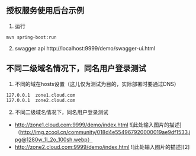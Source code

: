 ## 授权服务使用后台示例

 1. 运行
 ```
mvn spring-boot:run 
 ```
 2. swagger api
http://localhost:9999/demo/swagger-ui.html

## 不同二级域名情况下，同名用户登录测试
 1. 不同的域在hosts设置（这儿仅为测试为目的，实际部署时要通过DNS）
 ```
 127.0.0.1	zone1.cloud.com
 127.0.0.1	zone2.cloud.com
 ```
 2. 不同二级域名情况下，同名用户登录测试
 - http://zone1.cloud.com:9999/demo/index.html
   ![此处输入图片的描述]（http://img.zcool.cn/community/018d4e554967920000019ae9df1533.jpg@1280w_1l_2o_100sh.webp）
 - http://zone2.cloud.com:9999/demo/index.html
   ![此处输入图片的描述][2]